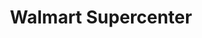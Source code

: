 ---
title: "Walmart Supercenter"
url: /fayetteville/walmart-supercenter-ramsey-street/
shop: Supermarkt
---